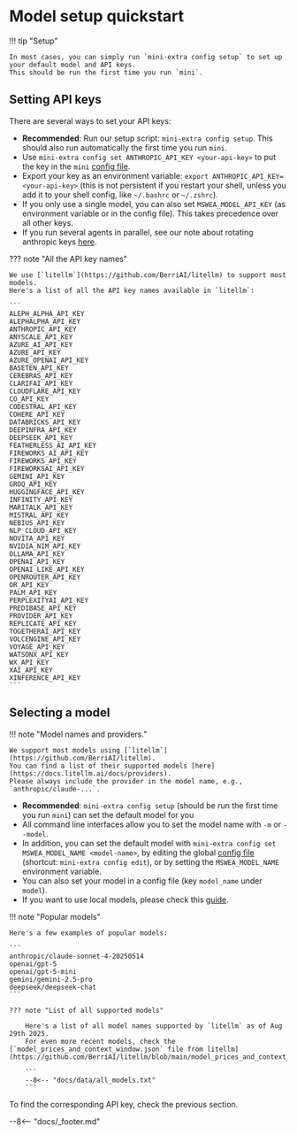 # Model setup quickstart

!!! tip "Setup"

    In most cases, you can simply run `mini-extra config setup` to set up your default model and API keys.
    This should be run the first time you run `mini`.

## Setting API keys

There are several ways to set your API keys:

* **Recommended**: Run our setup script: `mini-extra config setup`. This should also run automatically the first time you run `mini`.
* Use `mini-extra config set ANTHROPIC_API_KEY <your-api-key>` to put the key in the `mini` [config file](../advanced/global_configuration.md).
* Export your key as an environment variable: `export ANTHROPIC_API_KEY=<your-api-key>` (this is not persistent if you restart your shell, unless you add it to your shell config, like `~/.bashrc` or `~/.zshrc`).
* If you only use a single model, you can also set `MSWEA_MODEL_API_KEY` (as environment variable or in the config file). This takes precedence over all other keys.
* If you run several agents in parallel, see our note about rotating anthropic keys [here](../advanced/global_configuration.md).

??? note "All the API key names"

    We use [`litellm`](https://github.com/BerriAI/litellm) to support most models.
    Here's a list of all the API key names available in `litellm`:

    ```
    ALEPH_ALPHA_API_KEY
    ALEPHALPHA_API_KEY
    ANTHROPIC_API_KEY
    ANYSCALE_API_KEY
    AZURE_AI_API_KEY
    AZURE_API_KEY
    AZURE_OPENAI_API_KEY
    BASETEN_API_KEY
    CEREBRAS_API_KEY
    CLARIFAI_API_KEY
    CLOUDFLARE_API_KEY
    CO_API_KEY
    CODESTRAL_API_KEY
    COHERE_API_KEY
    DATABRICKS_API_KEY
    DEEPINFRA_API_KEY
    DEEPSEEK_API_KEY
    FEATHERLESS_AI_API_KEY
    FIREWORKS_AI_API_KEY
    FIREWORKS_API_KEY
    FIREWORKSAI_API_KEY
    GEMINI_API_KEY
    GROQ_API_KEY
    HUGGINGFACE_API_KEY
    INFINITY_API_KEY
    MARITALK_API_KEY
    MISTRAL_API_KEY
    NEBIUS_API_KEY
    NLP_CLOUD_API_KEY
    NOVITA_API_KEY
    NVIDIA_NIM_API_KEY
    OLLAMA_API_KEY
    OPENAI_API_KEY
    OPENAI_LIKE_API_KEY
    OPENROUTER_API_KEY
    OR_API_KEY
    PALM_API_KEY
    PERPLEXITYAI_API_KEY
    PREDIBASE_API_KEY
    PROVIDER_API_KEY
    REPLICATE_API_KEY
    TOGETHERAI_API_KEY
    VOLCENGINE_API_KEY
    VOYAGE_API_KEY
    WATSONX_API_KEY
    WX_API_KEY
    XAI_API_KEY
    XINFERENCE_API_KEY
    ```

## Selecting a model

!!! note "Model names and providers."

    We support most models using [`litellm`](https://github.com/BerriAI/litellm).
    You can find a list of their supported models [here](https://docs.litellm.ai/docs/providers).
    Please always include the provider in the model name, e.g., `anthropic/claude-...`.

* **Recommended**: `mini-extra config setup` (should be run the first time you run `mini`) can set the default model for you
* All command line interfaces allow you to set the model name with `-m` or `--model`.
* In addition, you can set the default model with `mini-extra config set MSWEA_MODEL_NAME <model-name>`, by editing the global [config file](../advanced/global_configuration.md) (shortcut: `mini-extra config edit`), or by setting the `MSWEA_MODEL_NAME` environment variable.
* You can also set your model in a config file (key `model_name` under `model`).
* If you want to use local models, please check this [guide](local_models.md).

!!! note "Popular models"

    Here's a few examples of popular models:

    ```
    anthropic/claude-sonnet-4-20250514
    openai/gpt-5
    openai/gpt-5-mini
    gemini/gemini-2.5-pro
    deepseek/deepseek-chat
    ```

    ??? note "List of all supported models"

        Here's a list of all model names supported by `litellm` as of Aug 29th 2025.
        For even more recent models, check the [`model_prices_and_context_window.json` file from litellm](https://github.com/BerriAI/litellm/blob/main/model_prices_and_context_window.json).

        ```
        --8<-- "docs/data/all_models.txt"
        ```

To find the corresponding API key, check the previous section.

--8<-- "docs/_footer.md"

